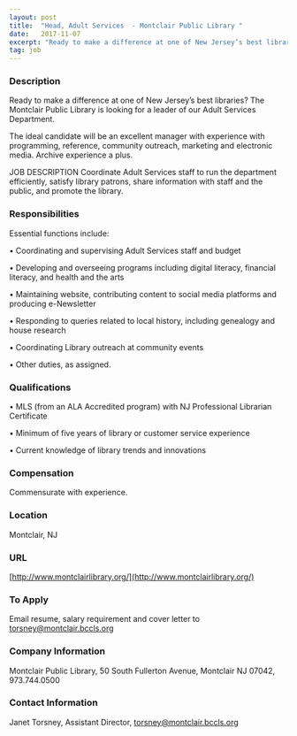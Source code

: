 ```yaml
---
layout: post
title:  "Head, Adult Services  - Montclair Public Library "
date:   2017-11-07
excerpt: "Ready to make a difference at one of New Jersey’s best libraries? The Montclair Public Library is looking for a leader of our Adult Services Department. The ideal candidate will be an excellent manager with experience with programming, reference, community outreach, marketing and electronic media. Archive experience a plus. JOB..."
tag: job
---
```


### Description   

Ready to make a difference at one of New Jersey’s best libraries? The Montclair Public Library is looking for a leader of our Adult Services Department. 

The ideal candidate will be an excellent manager with experience with programming, reference, community outreach, marketing and electronic media.  Archive experience a plus. 

JOB DESCRIPTION
Coordinate Adult Services staff to run the department efficiently, satisfy library patrons, share information with staff and the public, and promote the library.  





### Responsibilities   

Essential functions include:  

• 	Coordinating and supervising Adult Services staff and budget

• 	Developing  and overseeing  programs including digital literacy, financial literacy, and health and the arts 

• 	Maintaining website, contributing content to social media platforms and producing e-Newsletter 

• 	Responding  to queries related to local history, including genealogy and house research

• 	Coordinating  Library outreach at community events

• 	Other duties, as assigned. 


### Qualifications   


• 	MLS (from an ALA Accredited program) with NJ Professional Librarian Certificate

• 	Minimum of five years of library or customer service experience

• 	Current knowledge of library trends and innovations



### Compensation   

Commensurate with experience. 


### Location   

Montclair, NJ 


### URL   

[http://www.montclairlibrary.org/](http://www.montclairlibrary.org/)

### To Apply   

Email resume, salary requirement and cover letter to torsney@montclair.bccls.org 


### Company Information   

Montclair Public Library, 50 South Fullerton Avenue, Montclair NJ 07042, 973.744.0500


### Contact Information   

Janet Torsney, Assistant Director, torsney@montclair.bccls.org

